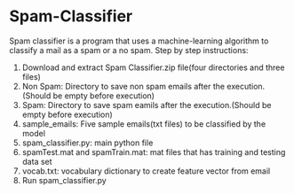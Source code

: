 # Spam-Classifier
Spam classifier is a program that uses a machine-learning algorithm to classify a mail as a spam or a no spam.
Step by step instructions:
1. Download and extract Spam Classifier.zip file(four directories and three files)
2. Non Spam: Directory to save non spam emails after the execution.(Should be empty before execution)
3. Spam: Directory to save spam eamils after the execution.(Should be empty before execution)
4. sample_emails: Five sample emails(txt files) to be classified by the model
5. spam_classifier.py: main python file
6. spamTest.mat and spamTrain.mat: mat files that has training and testing data set
7. vocab.txt: vocabulary dictionary to create feature vector from email
8. Run spam_classifier.py

